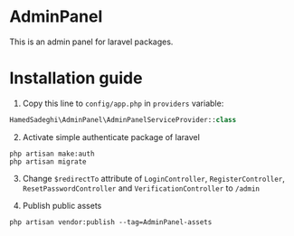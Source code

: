 # AdminPanel
This is an admin panel for laravel packages.

# Installation guide
1. Copy this line to `config/app.php` in `providers` variable:
```php
HamedSadeghi\AdminPanel\AdminPanelServiceProvider::class
```

2. Activate simple authenticate package of laravel
```
php artisan make:auth
php artisan migrate
```

3. Change `$redirectTo` attribute of `LoginController`, `RegisterController`, `ResetPasswordController` and `VerificationController` to `/admin`

4. Publish public assets
```
php artisan vendor:publish --tag=AdminPanel-assets
```
